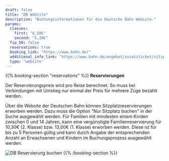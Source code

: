 ```yaml
---
draft: false
title: "DB Website"
description: "Buchungsinformationen für die Deutsche Bahn Website."
params:
  classes:
    first: "6,50€"
    second: "5,20€"
  fip_50: false
  reservations: true
  booking_link: "https://www.bahn.de/"
  additional_info_link: "https://www.bahn.de/angebot/zusatzticket/sitzplatzreservierung"
  type: "website"
---
```


{{% booking-section "reservations" %}}
**Reservierungen**

Der Reservierungspreis wird pro Reise berechnet. So muss bei Verbindungen mit Umstieg nur einmal der Preis für mehrere Züge bezahlt werden.

Über die Website der Deutschen Bahn können Sitzplatzreservierungen erworben werden. Dazu muss die Option "Nur Sitzplatz buchen" in der Suche ausgewählt werden. Für Familien mit mindesten einem Kinden zwischen 0 und 14 Jahren, kann eine vergünstigte Familienreservierung für 10,30€ (2. Klasse) bzw. 13,00€ (1. Klasse) erworben werden. Diese ist für bis zu 5 Personen gültig und kann durch Angabe der entsprechenden Anzahl an Erwachsenen und Kindern im Buchungsprozess ausgewählt werden.

![DB Reservierung buchen](db_reservation.webp)
{{% /booking-section %}}
